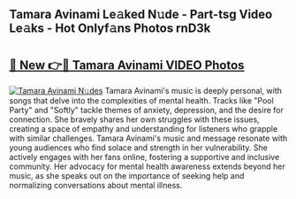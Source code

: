 ## Tamara Avinami Le𝚊ked N𝚞de - Part-tsg Video Le𝚊ks - Hot Onlyf𝚊ns Photos rnD3k

# <h2><a href="http://ab89442.deff.icu/?id=Tamara+Avinami">🔗 New 👉🔴 Tamara Avinami VIDEO Photos</a></h2>

[![Tamara Avinami N𝚞des](https://i.imgur.com/rIISA9y.gif)](http://ab89442.deff.icu/?id=Tamara+Avinami)
Tamara Avinami's music is deeply personal, with songs that delve into the complexities of mental health. Tracks like "Pool Party" and "Softly" tackle themes of anxiety, depression, and the desire for connection. She bravely shares her own struggles with these issues, creating a space of empathy and understanding for listeners who grapple with similar challenges. Tamara Avinami's music and message resonate with young audiences who find solace and strength in her vulnerability. She actively engages with her fans online, fostering a supportive and inclusive community. Her advocacy for mental health awareness extends beyond her music, as she speaks out on the importance of seeking help and normalizing conversations about mental illness.
